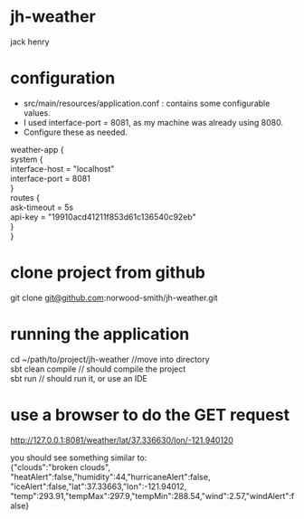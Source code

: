# jh-weather
jack henry

# configuration
- src/main/resources/application.conf : contains some configurable values.
- I used interface-port = 8081, as my machine was already using 8080.
- Configure these as needed.
 
weather-app {  
    system {  
        interface-host = "localhost"  
        interface-port = 8081  
    }  
    routes {  
        ask-timeout = 5s  
        api-key = "19910acd41211f853d61c136540c92eb"  
    }  
}

# clone project from github
git clone git@github.com:norwood-smith/jh-weather.git

# running the application
cd ~/path/to/project/jh-weather  //move into directory  
sbt clean compile                // should compile the project  
sbt run                          // should run it,  or use an IDE

# use a browser to do the GET request 
http://127.0.0.1:8081/weather/lat/37.336630/lon/-121.940120 

you should see something similar to:  
{"clouds":"broken clouds",  
"heatAlert":false,"humidity":44,"hurricaneAlert":false,  
"iceAlert":false,"lat":37.33663,"lon":-121.94012,  
"temp":293.91,"tempMax":297.9,"tempMin":288.54,"wind":2.57,"windAlert":false}

